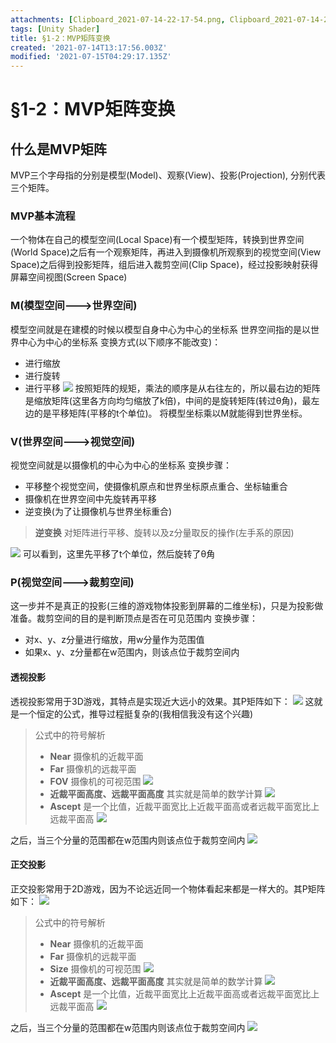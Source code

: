 ```yaml
---
attachments: [Clipboard_2021-07-14-22-17-54.png, Clipboard_2021-07-14-23-39-02.png, Clipboard_2021-07-14-23-52-07.png, Clipboard_2021-07-14-23-55-22.png, Clipboard_2021-07-14-23-56-53.png, Clipboard_2021-07-14-23-58-01.png, Clipboard_2021-07-15-00-01-04.png, Clipboard_2021-07-15-00-02-39.png, Clipboard_2021-07-15-00-03-06.png, Clipboard_2021-07-15-00-04-37.png]
tags: [Unity Shader]
title: §1-2：MVP矩阵变换
created: '2021-07-14T13:17:56.003Z'
modified: '2021-07-15T04:29:17.135Z'
---
```


# §1-2：MVP矩阵变换

## 什么是MVP矩阵
MVP三个字母指的分别是模型(Model)、观察(View)、投影(Projection), 分别代表三个矩阵。

### MVP基本流程
一个物体在自己的模型空间(Local Space)有一个模型矩阵，转换到世界空间(World Space)之后有一个观察矩阵，再进入到摄像机所观察到的视觉空间(View Space)之后得到投影矩阵，组后进入裁剪空间(Clip Space)，经过投影映射获得屏幕空间视图(Screen Space)

### M(模型空间--->世界空间)
模型空间就是在建模的时候以模型自身中心为中心的坐标系
世界空间指的是以世界中心为中心的坐标系
变换方式(以下顺序不能改变)：
- 进行缩放
- 进行旋转
- 进行平移
![](@attachment/Clipboard_2021-07-14-22-17-54.png)
按照矩阵的规矩，乘法的顺序是从右往左的，所以最右边的矩阵是缩放矩阵(这里各方向均匀缩放了k倍)，中间的是旋转矩阵(转过θ角)，最左边的是平移矩阵(平移的t个单位)。
将模型坐标乘以M就能得到世界坐标。

### V(世界空间--->视觉空间)
视觉空间就是以摄像机的中心为中心的坐标系
变换步骤：
- 平移整个视觉空间，使摄像机原点和世界坐标原点重合、坐标轴重合
- 摄像机在世界空间中先旋转再平移
- 逆变换(为了让摄像机与世界坐标重合)
> **逆变换**
对矩阵进行平移、旋转以及z分量取反的操作(左手系的原因)

![](@attachment/Clipboard_2021-07-14-23-39-02.png)
可以看到，这里先平移了t个单位，然后旋转了θ角

### P(视觉空间--->裁剪空间)
这一步并不是真正的投影(三维的游戏物体投影到屏幕的二维坐标)，只是为投影做准备。裁剪空间的目的是判断顶点是否在可见范围内
变换步骤：
- 对x、y、z分量进行缩放，用w分量作为范围值
- 如果x、y、z分量都在w范围内，则该点位于裁剪空间内

#### 透视投影
透视投影常用于3D游戏，其特点是实现近大远小的效果。其P矩阵如下：
![](@attachment/Clipboard_2021-07-14-23-52-07.png)
这就是一个恒定的公式，推导过程挺复杂的(我相信我没有这个兴趣)
> 公式中的符号解析
>- **Near**
摄像机的近裁平面
>- **Far**
摄像机的远裁平面
>- **FOV**
摄像机的可视范围
![](@attachment/Clipboard_2021-07-14-23-55-22.png)
>- **近裁平面高度、远裁平面高度**
其实就是简单的数学计算
![](@attachment/Clipboard_2021-07-14-23-56-53.png)
>- **Ascept**
是一个比值，近裁平面宽比上近裁平面高或者远裁平面宽比上远裁平面高
![](@attachment/Clipboard_2021-07-14-23-58-01.png)

之后，当三个分量的范围都在w范围内则该点位于裁剪空间内
![](@attachment/Clipboard_2021-07-15-00-01-04.png)

#### 正交投影
正交投影常用于2D游戏，因为不论远近同一个物体看起来都是一样大的。其P矩阵如下：
![](@attachment/Clipboard_2021-07-15-00-04-37.png)

> 公式中的符号解析
>- **Near**
摄像机的近裁平面
>- **Far**
摄像机的远裁平面
>- **Size**
摄像机的可视范围
![](@attachment/Clipboard_2021-07-15-00-02-39.png)
>- **近裁平面高度、远裁平面高度**
其实就是简单的数学计算
![](@attachment/Clipboard_2021-07-15-00-03-06.png)
>- **Ascept**
是一个比值，近裁平面宽比上近裁平面高或者远裁平面宽比上远裁平面高
![](@attachment/Clipboard_2021-07-14-23-58-01.png)

之后，当三个分量的范围都在w范围内则该点位于裁剪空间内
![](@attachment/Clipboard_2021-07-15-00-01-04.png)






